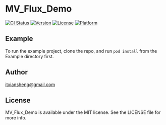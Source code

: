 # MV_Flux_Demo

[![CI Status](https://img.shields.io/travis/itxiansheng/MV_Flux_Demo.svg?style=flat)](https://travis-ci.org/itxiansheng/MV_Flux_Demo)
[![Version](https://img.shields.io/cocoapods/v/MV_Flux_Demo.svg?style=flat)](https://cocoapods.org/pods/MV_Flux_Demo)
[![License](https://img.shields.io/cocoapods/l/MV_Flux_Demo.svg?style=flat)](https://cocoapods.org/pods/MV_Flux_Demo)
[![Platform](https://img.shields.io/cocoapods/p/MV_Flux_Demo.svg?style=flat)](https://cocoapods.org/pods/MV_Flux_Demo)

## Example

To run the example project, clone the repo, and run `pod install` from the Example directory first.


## Author

 itxiansheng@gmail.com

## License

MV_Flux_Demo is available under the MIT license. See the LICENSE file for more info.

